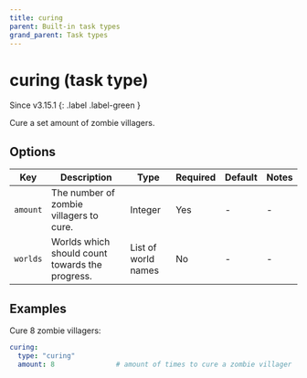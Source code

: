 ```yaml
---
title: curing
parent: Built-in task types
grand_parent: Task types
---
```


# curing (task type)

Since v3.15.1
{: .label .label-green }

Cure a set amount of zombie villagers.

## Options

| Key      | Description                                     | Type                | Required | Default | Notes |
|----------|-------------------------------------------------|---------------------|----------|---------|-------|
| `amount` | The number of zombie villagers to cure.         | Integer             | Yes      | \-      | \-    |
| `worlds` | Worlds which should count towards the progress. | List of world names | No       | \-      | \-    |

## Examples

Cure 8 zombie villagers:

``` yaml
curing:
  type: "curing"
  amount: 8               # amount of times to cure a zombie villager
```

